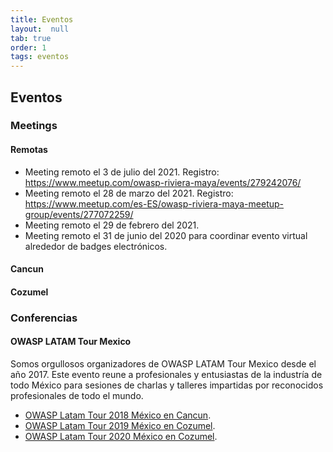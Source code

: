 ```yaml
---
title: Eventos
layout:  null
tab: true
order: 1
tags: eventos
---
```


## Eventos

### Meetings

#### Remotas
* Meeting remoto el 3 de julio del 2021. Registro: https://www.meetup.com/owasp-riviera-maya/events/279242076/
* Meeting remoto el 28 de marzo del 2021. Registro: https://www.meetup.com/es-ES/owasp-riviera-maya-meetup-group/events/277072259/
* Meeting remoto el 29 de febrero del 2021.
* Meeting remoto el 31 de junio del 2020 para coordinar evento virtual alrededor de badges electrónicos.

#### Cancun

#### Cozumel

### Conferencias

#### OWASP LATAM Tour Mexico

Somos orgullosos organizadores de OWASP LATAM Tour Mexico desde el año 2017. Este evento reune a profesionales y entusiastas de la industría de todo México para sesiones de charlas y talleres impartidas por reconocidos profesionales de todo el mundo. 
* [OWASP Latam Tour 2018 México en Cancun](https://www.youtube.com/watch?v=2ZpvVAzjHYY).
* [OWASP Latam Tour 2019 México en Cozumel](https://www.youtube.com/watch?v=LDQyjAhumOo).
* [OWASP Latam Tour 2020 México en Cozumel](#).
